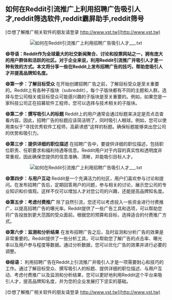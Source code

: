 ## **如何在Reddit引流推广上利用招聘广告吸引人才,reddit筛选软件,reddit霸屏助手,reddit筛号**

[😍想了解推广相关软件的朋友请登录 http://www.vst.tw](http://www.vst.tw)

 <center><img src="https://vst.tw/MP4/tuiguang/png/2.png" alt="如何在Reddit引流推广上利用招聘广告吸引人才___.txt"></center>

**😄导语：Reddit作为全球最大的社交新闻聚合、讨论和投票网站之一，拥有庞大的用户群体和活跃的社区。对于企业来说，利用Reddit引流推广并吸引人才是一种有效的方式。本文将分享一些在Reddit上发布招聘广告的技巧，帮助您吸引人才并提高品牌知名度。**

**😄第一步：了解目标受众**
在开始创建招聘广告之前，了解目标受众是至关重要的。Reddit上有各种子版块（subreddit），每个子版块都有不同的主题和人群。选择与您公司相关或目标受众可能感兴趣的子版块是至关重要的。例如，如果您是一家科技公司正在招募软件工程师，您可以选择与技术相关的子版块。

**😄第二步：撰写吸引人的标题**
Reddit上的用户通常会通过标题来决定是否点击查看内容。因此，招聘广告的标题应该简洁明了，同时吸引人眼球。例如，您可以使用类似于“寻找优秀软件工程师，高薪诱惑”这样的标题。确保标题能够突出您公司的优势和吸引力。

**😄第三步：提供详细的职位描述**
在招聘广告中，要提供详细的职位描述，包括职位职责、任职要求和福利待遇等信息。Reddit用户对于内容的真实性和透明度非常重视，因此确保您提供的信息准确、清晰，并能吸引目标人才。

 <center><img src="https://vst.tw/MP4/tuiguang/png/5.png" alt="如何在Reddit引流推广上利用招聘广告吸引人才___.txt"></center>

**😄第四步：与用户互动**
Reddit是一个充满活力的社区，用户们喜欢参与讨论和提问。在发布招聘广告后，定期回答用户的问题，参与相关的讨论，展示您公司的专业知识和价值观。这样不仅可以增加人才对您公司的兴趣，还能提高品牌知名度。

**😄第五步：考虑付费推广**
除了自然引流，您还可以考虑投入一些资金进行付费推广，以提高招聘广告的曝光率。Reddit提供了一些广告工具和选项，可以帮助您将广告投放到更大范围的受众面前。根据您的预算和目标，选择适合的付费推广方式。

**😄第六步：监测和分析结果**
在发布招聘广告之后，及时监测和分析广告的效果是非常重要的。Reddit提供了一些分析工具，可以帮助您了解广告的点击率、曝光率以及用户参与程度等数据。通过分析数据，您可以优化广告的效果并进行必要的调整。

**😄结语：**
利用招聘广告在Reddit上引流推广并吸引人才是一项需要耐心和技巧的工作。通过了解目标受众、撰写吸引人的标题、提供详细的职位描述、与用户互动、考虑付费推广以及监测和分析结果，您可以更好地利用Reddit这个平台来吸引人才，提高品牌知名度，并为您的企业发展打下坚实的基础。

[😍想了解推广相关软件的朋友请登录 http://www.vst.tw](http://www.vst.tw)



